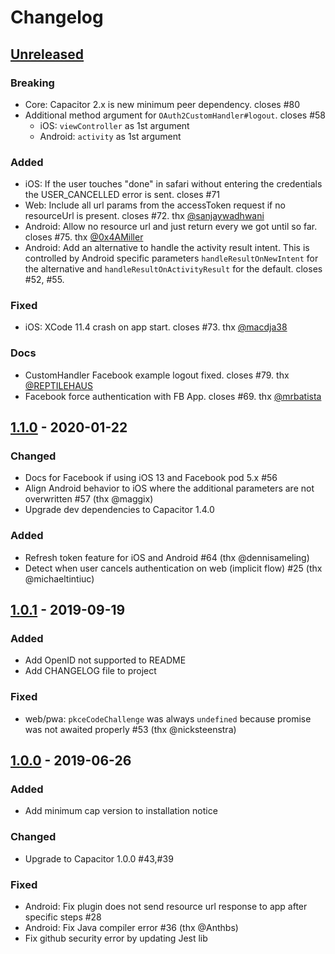 # Changelog

## [Unreleased]

### Breaking
* Core: Capacitor 2.x is new minimum peer dependency. closes #80
* Additional method argument for `OAuth2CustomHandler#logout`. closes #58
  * iOS: `viewController` as 1st argument
  * Android: `activity` as 1st argument

### Added
* iOS: If the user touches "done" in safari without entering the credentials
the USER_CANCELLED error is sent. closes #71
* Web: Include all url params from the accessToken request if no resourceUrl is present. closes #72. thx [@sanjaywadhwani](https://github.com/sanjaywadhwani)
* Android: Allow no resource url and just return every we got until so far. closes #75. thx [@0x4AMiller](https://github.com/0x4AMiller)
* Android: Add an alternative to handle the activity result intent.
This is controlled by Android specific parameters `handleResultOnNewIntent` for the alternative and `handleResultOnActivityResult` for the default. closes #52, #55.

### Fixed

* iOS: XCode 11.4 crash on app start. closes #73. thx [@macdja38](https://github.com/macdja38)


### Docs

* CustomHandler Facebook example logout fixed. closes #79. thx [@REPTILEHAUS](https://github.com/REPTILEHAUS)
* Facebook force authentication with FB App. closes #69. thx [@mrbatista](https://github.com/mrbatista)

## [1.1.0] - 2020-01-22
### Changed
- Docs for Facebook if using iOS 13 and Facebook pod 5.x #56
- Align Android behavior to iOS where the additional parameters are not overwritten #57 (thx @maggix)
- Upgrade dev dependencies to Capacitor 1.4.0

### Added
- Refresh token feature for iOS and Android #64 (thx @dennisameling)
- Detect when user cancels authentication on web (implicit flow) #25 (thx @michaeltintiuc)

## [1.0.1] - 2019-09-19
### Added
- Add OpenID not supported to README
- Add CHANGELOG file to project

### Fixed
- web/pwa: `pkceCodeChallenge` was always `undefined` because promise was not awaited properly #53 (thx @nicksteenstra)

## [1.0.0] - 2019-06-26

### Added
- Add minimum cap version to installation notice

### Changed
- Upgrade to Capacitor 1.0.0 #43,#39

### Fixed
- Android: Fix plugin does not send resource url response to app after specific steps #28
- Android: Fix Java compiler error #36 (thx @Anthbs)
- Fix github security error by updating Jest lib


[Unreleased]: https://github.com/moberwasserlechner/capacitor-oauth2/compare/1.1.0...master
[2.0.0]: https://github.com/moberwasserlechner/capacitor-oauth2/compare/1.1.0...2.0.0
[1.1.0]: https://github.com/moberwasserlechner/capacitor-oauth2/compare/1.0.1...1.1.0
[1.0.1]: https://github.com/moberwasserlechner/capacitor-oauth2/compare/1.0.0...1.0.1
[1.0.0]: https://github.com/moberwasserlechner/capacitor-oauth2/releases/tag/1.0.0
